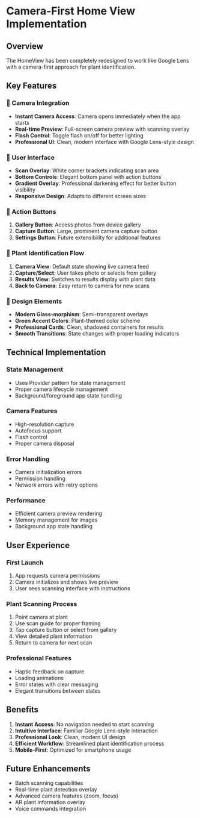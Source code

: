 # Camera-First Home View Implementation

## Overview
The HomeView has been completely redesigned to work like Google Lens with a camera-first approach for plant identification.

## Key Features

### 🎥 Camera Integration
- **Instant Camera Access**: Camera opens immediately when the app starts
- **Real-time Preview**: Full-screen camera preview with scanning overlay
- **Flash Control**: Toggle flash on/off for better lighting
- **Professional UI**: Clean, modern interface with Google Lens-style design

### 📱 User Interface
- **Scan Overlay**: White corner brackets indicating scan area
- **Bottom Controls**: Elegant bottom panel with action buttons
- **Gradient Overlay**: Professional darkening effect for better button visibility
- **Responsive Design**: Adapts to different screen sizes

### 🎯 Action Buttons
1. **Gallery Button**: Access photos from device gallery
2. **Capture Button**: Large, prominent camera capture button
3. **Settings Button**: Future extensibility for additional features

### 🌿 Plant Identification Flow
1. **Camera View**: Default state showing live camera feed
2. **Capture/Select**: User takes photo or selects from gallery
3. **Results View**: Switches to results display with plant data
4. **Back to Camera**: Easy return to camera for new scans

### 🎨 Design Elements
- **Modern Glass-morphism**: Semi-transparent overlays
- **Green Accent Colors**: Plant-themed color scheme
- **Professional Cards**: Clean, shadowed containers for results
- **Smooth Transitions**: State changes with proper loading indicators

## Technical Implementation

### State Management
- Uses Provider pattern for state management
- Proper camera lifecycle management
- Background/foreground app state handling

### Camera Features
- High-resolution capture
- Autofocus support
- Flash control
- Proper camera disposal

### Error Handling
- Camera initialization errors
- Permission handling
- Network errors with retry options

### Performance
- Efficient camera preview rendering
- Memory management for images
- Background app state handling

## User Experience

### First Launch
1. App requests camera permissions
2. Camera initializes and shows live preview
3. User sees scanning interface with instructions

### Plant Scanning Process
1. Point camera at plant
2. Use scan guide for proper framing
3. Tap capture button or select from gallery
4. View detailed plant information
5. Return to camera for next scan

### Professional Features
- Haptic feedback on capture
- Loading animations
- Error states with clear messaging
- Elegant transitions between states

## Benefits

1. **Instant Access**: No navigation needed to start scanning
2. **Intuitive Interface**: Familiar Google Lens-style interaction
3. **Professional Look**: Clean, modern UI design
4. **Efficient Workflow**: Streamlined plant identification process
5. **Mobile-First**: Optimized for smartphone usage

## Future Enhancements
- Batch scanning capabilities
- Real-time plant detection overlay
- Advanced camera features (zoom, focus)
- AR plant information overlay
- Voice commands integration
